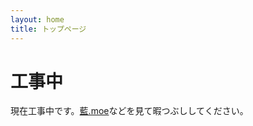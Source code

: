 ```yaml
---
layout: home
title: トップページ
---
```


# 工事中
現在工事中です。[藍.moe](https://xn--931a.moe/)などを見て暇つぶししてください。